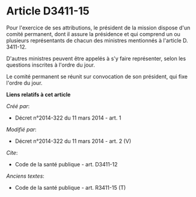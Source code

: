 # Article D3411-15

Pour l'exercice de ses attributions, le président de la mission dispose d'un comité permanent, dont il assure la présidence
et qui comprend un ou plusieurs représentants de chacun des ministres mentionnés à l'article D. 3411-12. 

D'autres ministres peuvent être appelés à s'y faire représenter, selon les questions inscrites à l'ordre du jour. 

Le comité permanent se réunit sur convocation de son président, qui fixe l'ordre du jour.

**Liens relatifs à cet article**

_Créé par_:

  - Décret n°2014-322 du 11 mars 2014 - art. 1

_Modifié par_:

  - Décret n°2014-322 du 11 mars 2014 - art. 2 (V)

_Cite_:

  - Code de la santé publique - art. D3411-12

_Anciens textes_:

  - Code de la santé publique - art. R3411-15 (T)
